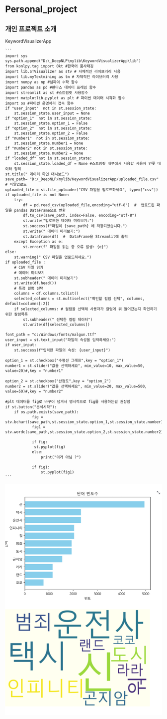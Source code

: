 # Personal_project


개인 프로젝트 소개 
---

KeywordVisualizerApp

````
```
import sys
sys.path.append("D:\_DeepNLP\mylib\KeywordVisualizerApp\lib")
from konlpy.tag import Okt #한국어 품사태깅 
import lib.STVisualizer as stv # 자체적인 라이브러리 사용
import lib.myTextmining as tm # 자체적인 라이브러리 사용
import numpy as np #넘파이 수학 함수
import pandas as pd #판다스 데이터 프레임 함수
import streamlit as st #스트림릿 사용함수
import matplotlib.pyplot as plt # 파이썬 데이터 시각화 함수
import os #파이썬 운영처리 접속 함수
if "user_input"  not in st.session_state:
    st.session_state.user_input = None
if "option_1"  not in st.session_state:
    st.session_state.option_1 = False
if "option_2"  not in st.session_state:
    st.session_state.option_2 = False
if "number1"  not in st.session_state:
    st.session_state.number1 = None
if "number2" not in st.session_state:
    st.session_state.number2 = None
if "loaded_df" not in st.session_state:
    st.session_state.loaded_df = None #스트림릿 내부에서 사용할 사용자 인풋 데이터 정의
st.title(" 데이터 확인 대시보드")
save_path= "D:/_DeepNLP/mylib/KeywordVisualizerApp/uploaded_file.csv"
# 파일업로드
uploaded_file = st.file_uploader("CSV 파일을 업로드하세요", type=["csv"])
if uploaded_file is not None:
    try:
        df = pd.read_csv(uploaded_file,encoding="utf-8")  #  업로드된 파일을 pandas DataFrame으로 변환
        df.to_csv(save_path, index=False, encoding="utf-8")
        st.write("업로드한 데이터 미리보기:")
        st.success(f"파일이 {save_path} 에 저장되었습니다.")
        st.write(" 데이터 미리보기:")
        st.dataframe(df)  #  DataFrame을 Streamlit에 출력
    except Exception as e:
        st.error(f" 파일을 읽는 중 오류 발생: {e}")
else:
    st.warning(" CSV 파일을 업로드하세요.") 
if uploaded_file :
    # CSV 파일 읽기
    # 데이터 미리보기
    st.subheader(" 데이터 미리보기")
    st.write(df.head())
    # 특정 컬럼 선택
    columns = df.columns.tolist()
    selected_columns = st.multiselect("확인할 컬럼 선택", columns, default=columns[:2])
    if selected_columns: # 컬럼을 선택해 사용자가 칼럼에 뭐 들어갔는지 확인하기 위한 칼럼목록
        st.subheader(" 선택한 컬럼 데이터")
        st.write(df[selected_columns])

font_path = "c:/Windows/fonts/malgun.ttf"  
user_input = st.text_input("파일의 속성을 입력하세요:")
if user_input:
    st.success(f"입력한 파일의 속성: {user_input}")

option_1 = st.checkbox("수평선 그래프",key = "option_1")
number1 = st.slider("값을 선택하세요", min_value=10, max_value=50, value=20)#,key = "number1"

option_2 = st.checkbox("산점도",key = "option_2")
number2 = st.slider("값을 선택하세요", min_value=20, max_value=500, value=50)#,key = "number2"

#plt 데이터를 fig로 바꾸어 넘겨서 명시적으로 fig를 사용하는걸 권장함 
if st.button("분석시작"):
    if os.path.exists(save_path):
            fig = stv.bchart(save_path,st.session_state.option_1,st.session_state.number1) 
            fig1 = stv.wordc(save_path,st.session_state.option_2,st.session_state.number2)

            if fig:
             st.pyplot(fig)
            else:
                print("이거 아님 ?")

            if fig1:
                st.pyplot(fig1)
```
```` 
![이미지](https://github.com/siwon456/Personal_project/blob/main/%EC%8A%A4%ED%81%AC%EB%A6%B0%EC%83%B7%202025-04-09%20173602.png)
